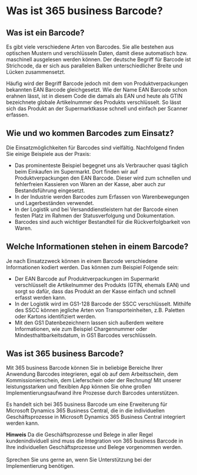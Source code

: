 # Was ist 365 business Barcode?

## Was ist ein Barcode?

Es gibt viele verschiedene Arten von Barcodes. Sie alle bestehen aus optischen Mustern und verschlüsseln Daten, damit diese automatisch bzw. maschinell ausgelesen werden können. Der deutsche Begriff für Barcode ist Strichcode, da er sich aus parallelen Balken unterschiedlicher Breite und Lücken zusammensetzt.

Häufig wird der Begriff Barcode jedoch mit dem von Produktverpackungen bekannten EAN Barcode gleichgesetzt. Wie der Name EAN Barcode schon erahnen lässt, ist in diesem Code die damals als EAN und heute als GTIN bezeichnete globale Artikelnummer des Produkts verschlüsselt. So lässt sich das Produkt an der Supermarktkasse schnell und einfach per Scanner erfassen.

## Wie und wo kommen Barcodes zum Einsatz?

Die Einsatzmöglichkeiten für Barcodes sind vielfältig. Nachfolgend finden Sie einige Beispiele aus der Praxis:

 - Das prominenteste Beispiel begegnet uns als Verbraucher quasi täglich beim Einkaufen im Supermarkt. Dort finden wir auf Produktverpackungen den EAN Barcode. Dieser wird zum schnellen und fehlerfreien Kassieren von Waren an der Kasse, aber auch zur Bestandsführung eingesetzt.
 - In der Industrie werden Barcodes zum Erfassen von Warenbewegungen und Lagerbeständen verwendet.
 - In der Logistik und bei Versanddienstleistern hat der Barcode einen festen Platz im Rahmen der Statusverfolgung und Dokumentation.
 - Barcodes sind auch wichtiger Bestandteil für die Rückverfolgbarkeit von Waren.

## Welche Informationen stehen in einem Barcode?

Je nach Einsatzzweck können in einem Barcode verschiedene Informationen kodiert werden. Das können zum Beispiel Folgende sein:

 - Der EAN Barcode auf Produktverpackungen im Supermarkt verschlüsselt die Artikelnummer des Produkts (GTIN, ehemals EAN) und sorgt so dafür, dass das Produkt an der Kasse einfach und schnell erfasst werden kann.
 - In der Logistik wird im GS1-128 Barcode der SSCC verschlüsselt. Mithilfe des SSCC können jegliche Arten von Transporteinheiten, z.B. Paletten oder Kartons identifiziert werden.
 - Mit den GS1 Datenbezeichnern lassen sich außerdem weitere Informationen, wie zum Beispiel Chargennummer oder Mindesthaltbarkeitsdatum, in GS1 Barcodes verschlüsseln.

## Was ist 365 business Barcode?

Mit 365 business Barcode können Sie in beliebige Bereiche Ihrer Anwendung Barcodes integrieren, egal ob auf dem Arbeitsschein, dem Kommissionierschein, dem Lieferschein oder der Rechnung! Mit unserer leistungsstarken und flexiblen App können Sie ohne großen Implementierungsaufwand ihre Prozesse durch Barcodes unterstützen.

Es handelt sich bei 365 business Barcode um eine Erweiterung für Microsoft Dynamics 365 Business Central, die in die individuellen Geschäftsprozesse in Microsoft Dynamics 365 Business Central integriert werden kann.

<div class="alert alert-info">
    <i class="fa-duotone fa-solid fa-circle-info fa-xl"></i>
    <strong>Hinweis</strong> Da die Geschäftsprozesse und Belege in aller Regel kundenindividuell sind muss die Integration von 365 business Barcode in Ihre individuellen Geschäftsprozesse und Belege vorgenommen werden.<br><br>Sprechen Sie uns gerne an, wenn Sie Unterstützung bei der Implementierung benötigen.
</div>